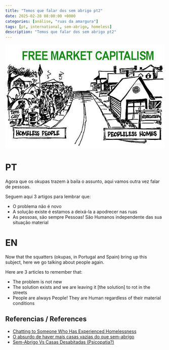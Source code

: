 ```yaml
---
title: "Temos que falar dos sem abrigo pt2"
date: 2025-02-28 08:00:00 +0000
categories: [análise, "ruas da amargura"]
tags: [pt, international, sem-abrigo, homeless]
description: "Temos que falar dos sem abrigo pt2"
---
```


![Free Marked Housing](/assets/images/free-market-housing.jpg)

# PT

Agora que os okupas trazem à baila o assunto, aqui vamos outra vez falar de pessoas.

Seguem aqui 3 artigos para lembrar que:
- O problema não é novo
- A solução existe é estamos a deixá-la a apodrecer nas ruas
- As pessoas, são sempre Pessoas! São Humanos independente das sua situação material

# EN

Now that the squatters (okupas, in Portugal and Spain) bring up this subject, here we go talking about people again.

Here are 3 articles to remember that:
- The problem is not new
- The solution exists and we are leaving it \[the solution\] to rot in the streets
- People are always People! They are Human regardless of their material conditions


## Referencias / References
- [Chatting to Someone Who Has Experienced Homelessness](https://youtu.be/oKo33fpbWCM?si=3IdiwTeVTHlJGds)
- [O absurdo de haver mais casas vazias do que sem-abrigo](https://leituracapital.wordpress.com/2012/11/26/o-absurdo-de-haver-mais-casas-vazias-do-que-sem-abrigo/)
- [Sem-Abrigo Vs Casas Desabitadas (Psicopatia?)](http://tres-paragrafos.blogspot.com/2013/01/sem-abrigo-vs-casas-desabitadas.html?m=1)
